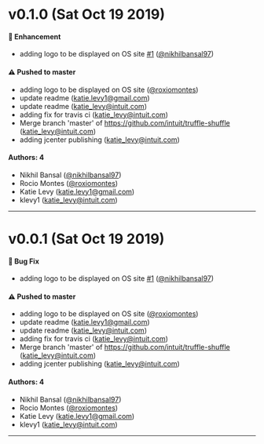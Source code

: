 # v0.1.0 (Sat Oct 19 2019)

#### 🚀  Enhancement

- adding logo to be displayed on OS site [#1](https://github.com/nikhilbansal97/truffle-shuffle/pull/1) ([@nikhilbansal97](https://github.com/nikhilbansal97))

#### ⚠️  Pushed to master

- adding logo to be displayed on OS site  ([@roxiomontes](https://github.com/roxiomontes))
- update readme  (katie.levy1@gmail.com)
- update readme  (katie_levy@intuit.com)
- adding fix for travis ci  (katie_levy@intuit.com)
- Merge branch 'master' of https://github.com/intuit/truffle-shuffle  (katie_levy@intuit.com)
- adding jcenter publishing  (katie_levy@intuit.com)

#### Authors: 4

- Nikhil Bansal ([@nikhilbansal97](https://github.com/nikhilbansal97))
- Rocio Montes ([@roxiomontes](https://github.com/roxiomontes))
- Katie Levy (katie.levy1@gmail.com)
- klevy1 (katie_levy@intuit.com)

---

# v0.0.1 (Sat Oct 19 2019)

#### 🐛  Bug Fix

- adding logo to be displayed on OS site [#1](https://github.com/nikhilbansal97/truffle-shuffle/pull/1) ([@nikhilbansal97](https://github.com/nikhilbansal97))

#### ⚠️  Pushed to master

- adding logo to be displayed on OS site  ([@roxiomontes](https://github.com/roxiomontes))
- update readme  (katie.levy1@gmail.com)
- update readme  (katie_levy@intuit.com)
- adding fix for travis ci  (katie_levy@intuit.com)
- Merge branch 'master' of https://github.com/intuit/truffle-shuffle  (katie_levy@intuit.com)
- adding jcenter publishing  (katie_levy@intuit.com)

#### Authors: 4

- Nikhil Bansal ([@nikhilbansal97](https://github.com/nikhilbansal97))
- Rocio Montes ([@roxiomontes](https://github.com/roxiomontes))
- Katie Levy (katie.levy1@gmail.com)
- klevy1 (katie_levy@intuit.com)

---

